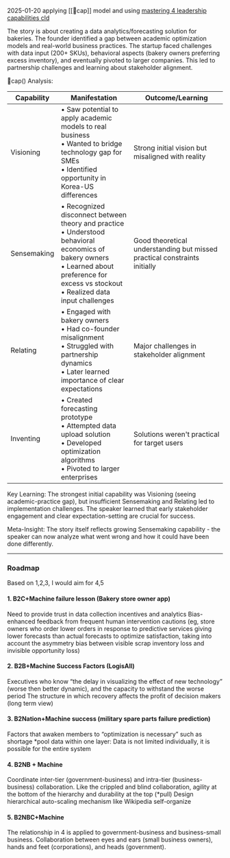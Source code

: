 2025-01-20
applying [[🧢cap]] model and using [mastering 4 leadership capabilities cld](https://claude.ai/chat/f5c95a6b-e09b-4b0d-a1d7-7d875710ae3c)

The story is about creating a data analytics/forecasting solution for bakeries. The founder identified a gap between academic optimization models and real-world business practices. The startup faced challenges with data input (200+ SKUs), behavioral aspects (bakery owners preferring excess inventory), and eventually pivoted to larger companies. This led to partnership challenges and learning about stakeholder alignment.

🧢cap() Analysis:

| Capability | Manifestation | Outcome/Learning |
|------------|--------------|------------------|
| Visioning | • Saw potential to apply academic models to real business<br>• Wanted to bridge technology gap for SMEs<br>• Identified opportunity in Korea-US differences | Strong initial vision but misaligned with reality |
| Sensemaking | • Recognized disconnect between theory and practice<br>• Understood behavioral economics of bakery owners<br>• Learned about preference for excess vs stockout<br>• Realized data input challenges | Good theoretical understanding but missed practical constraints initially |
| Relating | • Engaged with bakery owners<br>• Had co-founder misalignment<br>• Struggled with partnership dynamics<br>• Later learned importance of clear expectations | Major challenges in stakeholder alignment |
| Inventing | • Created forecasting prototype<br>• Attempted data upload solution<br>• Developed optimization algorithms<br>• Pivoted to larger enterprises | Solutions weren't practical for target users |

Key Learning: The strongest initial capability was Visioning (seeing academic-practice gap), but insufficient Sensemaking and Relating led to implementation challenges. The speaker learned that early stakeholder engagement and clear expectation-setting are crucial for success.

Meta-Insight: The story itself reflects growing Sensemaking capability - the speaker can now analyze what went wrong and how it could have been done differently.

---

### Roadmap
Based on 1,2,3, I would aim for 4,5
#### 1. B2C+Machine failure lesson (Bakery store owner app)
Need to provide trust in data collection incentives and analytics
Bias-enhanced feedback from frequent human intervention cautions (eg, store owners who order lower orders in response to predictive services giving lower forecasts than actual forecasts to optimize satisfaction, taking into account the asymmetry bias between visible scrap inventory loss and invisible opportunity loss)

#### 2. B2B+Machine Success Factors (LogisAll)
Executives who know “the delay in visualizing the effect of new technology” (worse then better dynamic), and the capacity to withstand the worse period
The structure in which recovery affects the profit of decision makers (long term view)

#### 3. B2Nation+Machine success (military spare parts failure prediction)
Factors that awaken members to “optimization is necessary” such as shortage
*pool data within one layer: Data is not limited individually, it is possible for the entire system

#### 4. B2NB + Machine
Coordinate inter-tier (government-business) and intra-tier (business-business) collaboration. Like the crippled and blind collaboration, agility at the bottom of the hierarchy and durability at the top (*pull)
Design hierarchical auto-scaling mechanism like Wikipedia self-organize

#### 5.  B2NBC+Machine
The relationship in 4 is applied to government-business and business-small business. Collaboration between eyes and ears (small business owners), hands and feet (corporations), and heads (government).


